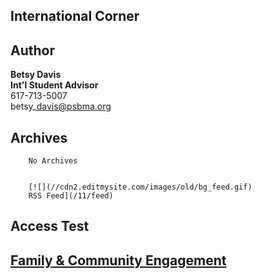 International Corner
--------------------

Author
------

**Betsy Davis**   
**Int'l Student Advisor**  
617-713-5007    
betsy\_davis@psbma.org

Archives
--------

		No Archives

	
		[![](//cdn2.editmysite.com/images/old/bg_feed.gif)
		RSS Feed](/11/feed)
	

**Access Test**
---------------

**[Family & Community Engagement](/uploads/8/0/1/5/801512/programs_for_new_families_.pdf)**
-------------------------------------------------------------------------------------------